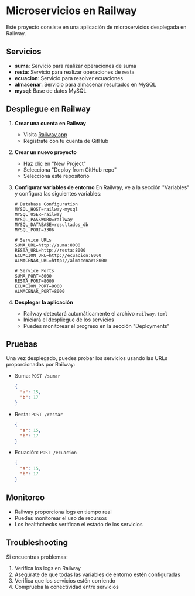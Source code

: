# Microservicios en Railway

Este proyecto consiste en una aplicación de microservicios desplegada en Railway.

## Servicios

- **suma**: Servicio para realizar operaciones de suma
- **resta**: Servicio para realizar operaciones de resta
- **ecuacion**: Servicio para resolver ecuaciones
- **almacenar**: Servicio para almacenar resultados en MySQL
- **mysql**: Base de datos MySQL

## Despliegue en Railway

1. **Crear una cuenta en Railway**
   - Visita [Railway.app](https://railway.app)
   - Regístrate con tu cuenta de GitHub

2. **Crear un nuevo proyecto**
   - Haz clic en "New Project"
   - Selecciona "Deploy from GitHub repo"
   - Selecciona este repositorio

3. **Configurar variables de entorno**
   En Railway, ve a la sección "Variables" y configura las siguientes variables:

   ```env
   # Database Configuration
   MYSQL_HOST=railway-mysql
   MYSQL_USER=railway
   MYSQL_PASSWORD=railway
   MYSQL_DATABASE=resultados_db
   MYSQL_PORT=3306

   # Service URLs
   SUMA_URL=http://suma:8000
   RESTA_URL=http://resta:8000
   ECUACION_URL=http://ecuacion:8000
   ALMACENAR_URL=http://almacenar:8000

   # Service Ports
   SUMA_PORT=8000
   RESTA_PORT=8000
   ECUACION_PORT=8000
   ALMACENAR_PORT=8000
   ```

4. **Desplegar la aplicación**
   - Railway detectará automáticamente el archivo `railway.toml`
   - Iniciará el despliegue de los servicios
   - Puedes monitorear el progreso en la sección "Deployments"

## Pruebas

Una vez desplegado, puedes probar los servicios usando las URLs proporcionadas por Railway:

- Suma: `POST /sumar`
  ```json
  {
    "a": 15,
    "b": 17
  }
  ```

- Resta: `POST /restar`
  ```json
  {
    "a": 15,
    "b": 17
  }
  ```

- Ecuación: `POST /ecuacion`
  ```json
  {
    "a": 15,
    "b": 17
  }
  ```

## Monitoreo

- Railway proporciona logs en tiempo real
- Puedes monitorear el uso de recursos
- Los healthchecks verifican el estado de los servicios

## Troubleshooting

Si encuentras problemas:

1. Verifica los logs en Railway
2. Asegúrate de que todas las variables de entorno estén configuradas
3. Verifica que los servicios estén corriendo
4. Comprueba la conectividad entre servicios 